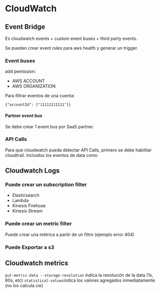 # CloudWatch

## Event Bridge

Es cloudwatch events + custom event buses + third party events.

Se pueden crear event rules para aws health y generar un trigger.

### Event buses

add pemission: 
- AWS ACCOUNT
- AWS ORGANIZATION

Para filtrar eventos de una cuenta:

`{"accountId": ["11111111111"]}`

#### Partner event bus

Se debe crear 1 event bus por SaaS partner.



### API Calls

Para que cloudwatch pueda detectar API Calls, primero se debe habilitar cloudtrail. Incluidos los eventos de data como


## Cloudwatch Logs

### Puede crear un subscription filter
- Elasticsearch
- Lambda
- Kinesis Firehose
- Kinesis Stream


### Puede crear un metric filter

Puede crear una métrica a partir de un filtro (ejemplo error 404)

### Puede Exportar a s3

## Cloudwatch metrics

`put-metric-data --storage-resolution` indica la resolución de la data (1s, 60s, etc)
`statistical-values`indica los valores agregados inmediatamente (no los calcula cw)



